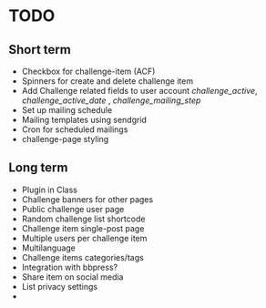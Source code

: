 # TODO

## Short term
  * Checkbox for challenge-item (ACF)
  * Spinners for create and delete challenge item
  * Add Challenge related fields to user account
    *challenge_active*, *challenge_active_date* , *challenge_mailing_step*
  * Set up mailing schedule
  * Mailing templates using sendgrid
  * Cron for scheduled mailings
  * challenge-page styling

## Long term
  * Plugin in Class 
  * Challenge banners for other pages
  * Public challenge user page
  * Random challenge list shortcode
  * Challenge item single-post page
  * Multiple users per challenge item
  * Multilanguage
  * Challenge items categories/tags
  * Integration with bbpress?
  * Share item on social media
  * List privacy settings
  *
